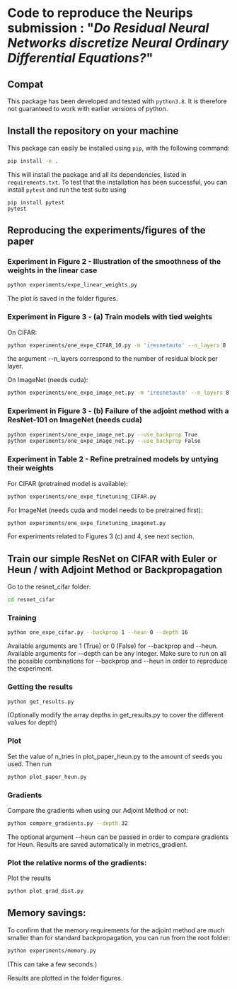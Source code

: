 # Code to reproduce the Neurips submission : "_Do Residual Neural Networks discretize Neural Ordinary Differential Equations?_"



## Compat

This package has been developed and tested with `python3.8`. It is therefore not guaranteed to work with earlier versions of python.

## Install the repository on your machine


This package can easily be installed using `pip`, with the following command:

```bash
pip install -e .
```

This will install the package and all its dependencies, listed in `requirements.txt`. To test that the installation has been successful, you can install `pytest` and run the test suite using

```
pip install pytest
pytest
```


## Reproducing the experiments/figures of the paper

### Experiment in Figure 2 - Illustration of the smoothness of the weights in the linear case

```bash
python experiments/expe_linear_weights.py
```
The plot is saved in the folder figures.
### Experiment in Figure 3 - (a) Train models with tied weights

On CIFAR:

```bash
python experiments/one_expe_CIFAR_10.py -m 'iresnetauto' --n_layers 8
```

the argument --n_layers correspond to the number of residual block per layer.

On ImageNet (needs cuda):

```bash
python experiments/one_expe_image_net.py -m 'iresnetauto' --n_layers 8
```

### Experiment in Figure 3 - (b) Failure of the adjoint method with a ResNet-101 on ImageNet (needs cuda)

```bash
python experiments/one_expe_image_net.py --use_backprop True
python experiments/one_expe_image_net.py --use_backprop False
```

### Experiment in Table 2 - Refine pretrained models by untying their weights

For CIFAR (pretrained model is available):

```bash
python experiments/one_expe_finetuning_CIFAR.py
```

For ImageNet (needs cuda and model needs to be pretrained first):

```bash
python experiments/one_expe_finetuning_imagenet.py
```

For experiments related to Figures 3 (c) and 4, see next section.

## Train our simple ResNet on CIFAR with Euler or Heun / with Adjoint Method or Backpropagation

Go to the resnet_cifar folder:

```bash
cd resnet_cifar
```

### Training

```bash
python one_expe_cifar.py --backprop 1 --heun 0 --depth 16
```

Available arguments are 1 (True) or 0 (False) for --backprop and --heun. Available arguments for --depth can be any integer. Make sure to run on all the possible combinations for --backprop and --heun in order to reproduce the experiment.

### Getting the results

```bash
python get_results.py
```

(Optionally modify the array depths in get_results.py to cover the different values for depth)

### Plot

Set the value of n_tries in plot_paper_heun.py to the amount of seeds you used. Then run 

```bash
python plot_paper_heun.py
```

### Gradients

Compare the gradients when using our Adjoint Method or not:

```bash
python compare_gradients.py --depth 32
```
The optional argument --heun can be passed in order to compare gradients for Heun. Results are saved automatically in metrics_gradient.

### Plot the relative norms of the gradients:

Plot the results 

```bash
python plot_grad_dist.py
```

## Memory savings:

To confirm that the memory requirements for the adjoint method are much smaller than for standard backpropagation, you can run from the root folder:

```bash
python experiments/memory.py
```

(This can take a few seconds.)

Results are plotted in the folder figures.


